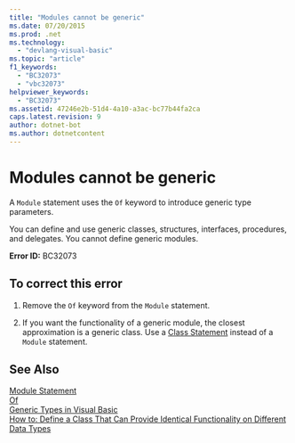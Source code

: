 ```yaml
---
title: "Modules cannot be generic"
ms.date: 07/20/2015
ms.prod: .net
ms.technology: 
  - "devlang-visual-basic"
ms.topic: "article"
f1_keywords: 
  - "BC32073"
  - "vbc32073"
helpviewer_keywords: 
  - "BC32073"
ms.assetid: 47246e2b-51d4-4a10-a3ac-bc77b44fa2ca
caps.latest.revision: 9
author: dotnet-bot
ms.author: dotnetcontent
---
```

# Modules cannot be generic
A `Module` statement uses the `Of` keyword to introduce generic type parameters.  
  
 You can define and use generic classes, structures, interfaces, procedures, and delegates. You cannot define generic modules.  
  
 **Error ID:** BC32073  
  
## To correct this error  
  
1.  Remove the `Of` keyword from the `Module` statement.  
  
2.  If you want the functionality of a generic module, the closest approximation is a generic class. Use a [Class Statement](../../visual-basic/language-reference/statements/class-statement.md) instead of a `Module` statement.  
  
## See Also  
 [Module Statement](../../visual-basic/language-reference/statements/module-statement.md)  
 [Of](../../visual-basic/language-reference/statements/of-clause.md)  
 [Generic Types in Visual Basic](../../visual-basic/programming-guide/language-features/data-types/generic-types.md)  
 [How to: Define a Class That Can Provide Identical Functionality on Different Data Types](../../visual-basic/programming-guide/language-features/data-types/how-to-define-a-class-that-can-provide-identical-functionality.md)
